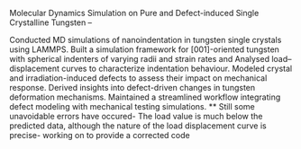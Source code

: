 Molecular Dynamics Simulation on Pure and Defect-induced Single Crystalline Tungsten –

Conducted MD simulations of nanoindentation in tungsten single crystals using LAMMPS.
Built a simulation framework for [001]-oriented tungsten with spherical indenters of varying radii and
strain rates and Analysed load–displacement curves to characterize indentation behaviour.
Modeled crystal and irradiation-induced defects to assess their impact on mechanical response.
Derived insights into defect-driven changes in tungsten deformation mechanisms.
Maintained a streamlined workflow integrating defect modeling with mechanical testing simulations.
** Still some unavoidable errors have occured- The load value is much below the predicted data, although the nature of the load displacement curve is precise- working on to provide a corrected code
